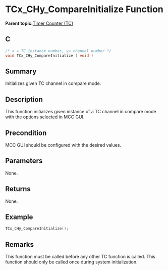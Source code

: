 # TCx\_CHy\_CompareInitialize Function

**Parent topic:**[Timer Counter \(TC\)](GUID-B7C79854-BBCD-49B3-9EA3-C379E6A5FCE0.md)

## C

```c
/* x = TC instance number, y= channel number */
void TCx_CHy_CompareInitialize ( void )
```

## Summary

Initializes given TC channel in compare mode.

## Description

This function initializes given instance of a TC channel in compare mode with the options selected in MCC GUI.

## Precondition

MCC GUI should be configured with the desired values.

## Parameters

None.

## Returns

None.

## Example

```c
TCx_CHy_CompareInitialize();
```

## Remarks

This function must be called before any other TC function is called. This function should only be called once during system initialization.

